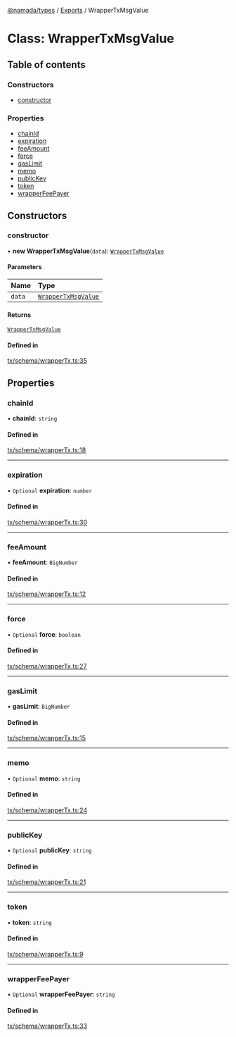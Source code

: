 [@namada/types](../README.md) / [Exports](../modules.md) / WrapperTxMsgValue

# Class: WrapperTxMsgValue

## Table of contents

### Constructors

- [constructor](WrapperTxMsgValue.md#constructor)

### Properties

- [chainId](WrapperTxMsgValue.md#chainid)
- [expiration](WrapperTxMsgValue.md#expiration)
- [feeAmount](WrapperTxMsgValue.md#feeamount)
- [force](WrapperTxMsgValue.md#force)
- [gasLimit](WrapperTxMsgValue.md#gaslimit)
- [memo](WrapperTxMsgValue.md#memo)
- [publicKey](WrapperTxMsgValue.md#publickey)
- [token](WrapperTxMsgValue.md#token)
- [wrapperFeePayer](WrapperTxMsgValue.md#wrapperfeepayer)

## Constructors

### constructor

• **new WrapperTxMsgValue**(`data`): [`WrapperTxMsgValue`](WrapperTxMsgValue.md)

#### Parameters

| Name | Type |
| :------ | :------ |
| `data` | [`WrapperTxMsgValue`](WrapperTxMsgValue.md) |

#### Returns

[`WrapperTxMsgValue`](WrapperTxMsgValue.md)

#### Defined in

[tx/schema/wrapperTx.ts:35](https://github.com/anoma/namada-interface/blob/b680393907f6826b1f65414a3a8402ca83227a37/packages/types/src/tx/schema/wrapperTx.ts#L35)

## Properties

### chainId

• **chainId**: `string`

#### Defined in

[tx/schema/wrapperTx.ts:18](https://github.com/anoma/namada-interface/blob/b680393907f6826b1f65414a3a8402ca83227a37/packages/types/src/tx/schema/wrapperTx.ts#L18)

___

### expiration

• `Optional` **expiration**: `number`

#### Defined in

[tx/schema/wrapperTx.ts:30](https://github.com/anoma/namada-interface/blob/b680393907f6826b1f65414a3a8402ca83227a37/packages/types/src/tx/schema/wrapperTx.ts#L30)

___

### feeAmount

• **feeAmount**: `BigNumber`

#### Defined in

[tx/schema/wrapperTx.ts:12](https://github.com/anoma/namada-interface/blob/b680393907f6826b1f65414a3a8402ca83227a37/packages/types/src/tx/schema/wrapperTx.ts#L12)

___

### force

• `Optional` **force**: `boolean`

#### Defined in

[tx/schema/wrapperTx.ts:27](https://github.com/anoma/namada-interface/blob/b680393907f6826b1f65414a3a8402ca83227a37/packages/types/src/tx/schema/wrapperTx.ts#L27)

___

### gasLimit

• **gasLimit**: `BigNumber`

#### Defined in

[tx/schema/wrapperTx.ts:15](https://github.com/anoma/namada-interface/blob/b680393907f6826b1f65414a3a8402ca83227a37/packages/types/src/tx/schema/wrapperTx.ts#L15)

___

### memo

• `Optional` **memo**: `string`

#### Defined in

[tx/schema/wrapperTx.ts:24](https://github.com/anoma/namada-interface/blob/b680393907f6826b1f65414a3a8402ca83227a37/packages/types/src/tx/schema/wrapperTx.ts#L24)

___

### publicKey

• `Optional` **publicKey**: `string`

#### Defined in

[tx/schema/wrapperTx.ts:21](https://github.com/anoma/namada-interface/blob/b680393907f6826b1f65414a3a8402ca83227a37/packages/types/src/tx/schema/wrapperTx.ts#L21)

___

### token

• **token**: `string`

#### Defined in

[tx/schema/wrapperTx.ts:9](https://github.com/anoma/namada-interface/blob/b680393907f6826b1f65414a3a8402ca83227a37/packages/types/src/tx/schema/wrapperTx.ts#L9)

___

### wrapperFeePayer

• `Optional` **wrapperFeePayer**: `string`

#### Defined in

[tx/schema/wrapperTx.ts:33](https://github.com/anoma/namada-interface/blob/b680393907f6826b1f65414a3a8402ca83227a37/packages/types/src/tx/schema/wrapperTx.ts#L33)
